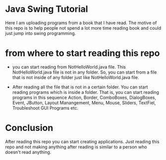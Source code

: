 
# Java Swing Tutorial

Here I am uploading programs from a book that I have read. The motive of this repo is to help people not spend a lot more time reading book and could just jump into swing programming.

# from where to start reading this repo
- you can start reading from NotHelloWorld.java file. This NotHelloWorld.java file is not in any folder. So, you can start from a file that is not inside of any folder just like NotHelloWorld.java file.

- After reading all the file that is not in a certain folder. You can start reading programs which is inside a folder. That is, you can start reading programs in this sequence Action, Border, ComboBoxes, DialogBoxes, Event, JButton, Layout Manangement, Menu, Mouse, Sliders, TextFiel, Troubleshoot GUI Programs etc. 

# Conclusion
After reading this repo you can start creating applications. Just reading this repo and not making anything after reading is similar to a person who doesn't read anything. 
